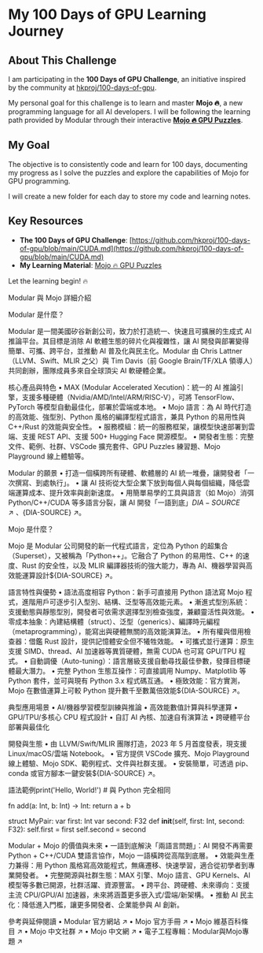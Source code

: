 # My 100 Days of GPU Learning Journey

## About This Challenge

I am participating in the **100 Days of GPU Challenge**, an initiative inspired by the community at [hkproj/100-days-of-gpu](https://github.com/hkproj/100-days-of-gpu).

My personal goal for this challenge is to learn and master **Mojo 🔥**, a new programming language for all AI developers. I will be following the learning path provided by Modular through their interactive **[Mojo 🔥 GPU Puzzles](https://builds.modular.com/puzzles/introduction.html)**.

## My Goal

The objective is to consistently code and learn for 100 days, documenting my progress as I solve the puzzles and explore the capabilities of Mojo for GPU programming.

I will create a new folder for each day to store my code and learning notes.

## Key Resources

- **The 100 Days of GPU Challenge**: [https://github.com/hkproj/100-days-of-gpu/blob/main/CUDA.md](https://github.com/hkproj/100-days-of-gpu/blob/main/CUDA.md)
- **My Learning Material**: [Mojo 🔥 GPU Puzzles](https://builds.modular.com/puzzles/introduction.html)

Let the learning begin! 🔥

Modular 與 Mojo 詳細介紹

Modular 是什麼？

Modular 是一間美國矽谷新創公司，致力於打造統一、快速且可擴展的生成式 AI 推論平台。其目標是消除 AI 軟體生態的碎片化與複雜性，讓 AI 開發與部署變得簡單、可攜、跨平台，並推動 AI 普及化與民主化。Modular 由 Chris Lattner（LLVM、Swift、MLIR 之父）與 Tim Davis（前 Google Brain/TF/XLA 領導人）共同創辦，團隊成員多來自全球頂尖 AI 軟硬體企業。

核心產品與特色
	•	MAX (Modular Accelerated Xecution)：統一的 AI 推論引擎，支援多種硬體（Nvidia/AMD/Intel/ARM/RISC-V），可將 TensorFlow、PyTorch 等模型自動最佳化，部署於雲端或本地。
	•	Mojo 語言：為 AI 時代打造的高效能、強型別、Python 風格的編譯型程式語言，兼具 Python 的易用性與 C++/Rust 的效能與安全性。
	•	服務模組：統一的服務框架，讓模型快速部署到雲端、支援 REST API、支援 500+ Hugging Face 開源模型。
	•	開發者生態：完整文件、範例、社群、VSCode 擴充套件、GPU Puzzles 練習題、Mojo Playground 線上體驗等。

Modular 的願景
	•	打造一個橫跨所有硬體、軟體層的 AI 統一堆疊，讓開發者「一次撰寫、到處執行」。
	•	讓 AI 技術從大型企業下放到每個人與每個組織，降低雲端運算成本、提升效率與創新速度。
	•	用簡單易學的工具與語言（如 Mojo）消弭 Python/C++/CUDA 等多語言分裂，讓 AI 開發「一語到底」${DIA-SOURCE} ↗、${DIA-SOURCE} ↗。

Mojo 是什麼？

Mojo 是 Modular 公司開發的新一代程式語言，定位為 Python 的超集合（Superset），又被稱為「Python++」。它融合了 Python 的易用性、C++ 的速度、Rust 的安全性，以及 MLIR 編譯器技術的強大能力，專為 AI、機器學習與高效能運算設計${DIA-SOURCE} ↗。

語言特性與優勢
	•	語法高度相容 Python：新手可直接用 Python 語法寫 Mojo 程式，進階用戶可逐步引入型別、結構、泛型等高效能元素。
	•	漸進式型別系統：支援動態與靜態型別，開發者可依需求選擇型別檢查強度，兼顧靈活性與效能。
	•	零成本抽象：內建結構體（struct）、泛型（generics）、編譯時元編程（metaprogramming），能寫出與硬體無關的高效能演算法。
	•	所有權與借用檢查器：借鑑 Rust 設計，提供記憶體安全但不犧牲效能。
	•	可攜式並行運算：原生支援 SIMD、thread、AI 加速器等異質硬體，無需 CUDA 也可寫 GPU/TPU 程式。
	•	自動調優（Auto-tuning）：語言層級支援自動尋找最佳參數，發揮目標硬體最大潛力。
	•	完整 Python 生態互操作：可直接調用 Numpy、Matplotlib 等 Python 套件，並可與現有 Python 3.x 程式碼互通。
	•	極致效能：官方實測，Mojo 在數值運算上可較 Python 提升數千至數萬倍效能${DIA-SOURCE} ↗。

典型應用場景
	•	AI/機器學習模型訓練與推論
	•	高效能數值計算與科學運算
	•	GPU/TPU/多核心 CPU 程式設計
	•	自訂 AI 內核、加速自有演算法
	•	跨硬體平台部署與最佳化

開發與生態
	•	由 LLVM/Swift/MLIR 團隊打造，2023 年 5 月首度發表，現支援 Linux/macOS/雲端 Notebook。
	•	官方提供 VSCode 擴充、Mojo Playground 線上體驗、Mojo SDK、範例程式、文件與社群支援。
	•	安裝簡單，可透過 pip、conda 或官方腳本一鍵安裝${DIA-SOURCE} ↗。

語法範例print('Hello, World!')  # 與 Python 完全相同

fn add(a: Int, b: Int) -> Int:
    return a + b

struct MyPair:
    var first: Int
    var second: F32
    def __init__(self, first: Int, second: F32):
        self.first = first
        self.second = second

Modular + Mojo 的價值與未來
	•	一語到底解決「兩語言問題」：AI 開發不再需要 Python + C++/CUDA 雙語言協作，Mojo 一語橫跨從高階到底層。
	•	效能與生產力兼得：用 Python 風格寫高效能程式，無痛遷移、快速學習，適合從初學者到專業開發者。
	•	完整開源與社群生態：MAX 引擎、Mojo 語言、GPU Kernels、AI 模型等多數已開源，社群活躍、資源豐富。
	•	跨平台、跨硬體、未來導向：支援主流 CPU/GPU/AI 加速器，未來將涵蓋更多嵌入式/雲端/新架構。
	•	推動 AI 民主化：降低進入門檻，讓更多開發者、企業能參與 AI 創新。

參考與延伸閱讀
	•	Modular 官方網站 ↗
	•	Mojo 官方手冊 ↗
	•	Mojo 維基百科條目 ↗
	•	Mojo 中文社群 ↗
	•	Mojo 中文網 ↗
	•	電子工程專輯：Modular與Mojo專題 ↗
